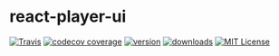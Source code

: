 # react-player-ui

[![Travis](https://img.shields.io/travis/rust-lang/rust.svg?style=flat-square)](https://travis-ci.org/devaublanc/react-player-ui)
[![codecov coverage](https://img.shields.io/codecov/c/github/devaublanc/react-player-ui.svg?style=flat-square)](https://codecov.io/github/devaublanc/react-player-ui)
[![version](https://img.shields.io/npm/v/react-player-ui.svg?style=flat-square)](http://npm.im/react-player-ui)
[![downloads](https://img.shields.io/npm/dm/react-player-ui.svg?style=flat-square)](https://npm-stat.com/charts.html?package=react-player-ui)
[![MIT License](https://img.shields.io/npm/l/react-player-ui.svg?style=flat-square)](http://opensource.org/licenses/MIT)
